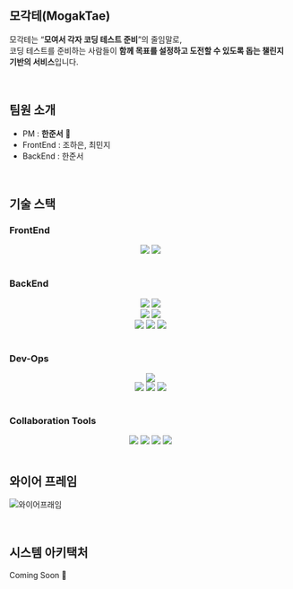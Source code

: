 ## 모각테(MogakTae)
모각테는 “**모여서 각자 코딩 테스트 준비**”의 줄임말로,<br>
코딩 테스트를 준비하는 사람들이 **함께 목표를 설정하고 도전할 수 있도록 돕는 챌린지 기반의 서비스**입니다.

<br>

## 팀원 소개
- PM : **한준서** 👑
- FrontEnd : 조하은, 최민지
- BackEnd : 한준서

<br>

## 기술 스택

### FrontEnd
<div align="center">
 <img src="https://img.shields.io/badge/React-61DAFB?style=for-the-badge&logo=React&logoColor=white">
 <img src="https://img.shields.io/badge/TypeScript-3178C6?style=for-the-badge&logo=TypeScript&logoColor=white">
</div>
<br>

### BackEnd
<div align="center">
 <img src="https://img.shields.io/badge/java-007396?style=for-the-badge&logo=java&logoColor=white">
 <img src="https://img.shields.io/badge/gradle-02303A?style=for-the-badge&logo=gradle&logoColor=white">
 <br>
 <img src="https://img.shields.io/badge/spring-6DB33F?style=for-the-badge&logo=spring&logoColor=white">
 <img src="https://img.shields.io/badge/springboot-6DB33F?style=for-the-badge&logo=springboot&logoColor=white">
 <br>
 <img src="https://img.shields.io/badge/mysql-4479A1?style=for-the-badge&logo=mysql&logoColor=white">
 <img src="https://img.shields.io/badge/redis-ff4438?style=for-the-badge&logo=redis&logoColor=white">
 <img src="https://img.shields.io/badge/elasticsearch-005571?style=for-the-badge&logo=elasticsearch&logoColor=white">
</div>
<br>

### Dev-Ops
<div align="center">
 <img src="https://img.shields.io/badge/Docker-2496ED?style=for-the-badge&logo=Docker&logoColor=white">
 <br>
 <img src="https://img.shields.io/badge/Git-F05032?style=for-the-badge&logo=Git&logoColor=white">
 <img src="https://img.shields.io/badge/GitHub-181717?style=for-the-badge&logo=GitHub&logoColor=white">
 <img src="https://img.shields.io/badge/caddy-1F88C0?style=for-the-badge&logo=caddy&logoColor=white">
</div>
<br>

### Collaboration Tools
<div align="center">
 <img src="https://img.shields.io/badge/Notion-000000?style=for-the-badge&logo=Notion&logoColor=white">
 <img src="https://img.shields.io/badge/Discord-5865f2?style=for-the-badge&logo=Discord&logoColor=white">
 <img src="https://img.shields.io/badge/Figma-f24e1e?style=for-the-badge&logo=Figma&logoColor=white">
 <img src="https://img.shields.io/badge/swagger-85ea2d?style=for-the-badge&logo=swagger&logoColor=white">
</div>

<br>

## 와이어 프레임
![와이어프래임](https://github.com/user-attachments/assets/a1502f6e-f213-425e-a908-e577022a556d)

<br>

## 시스템 아키택처
Coming Soon 🎉

<br>
